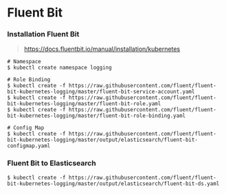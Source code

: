# Fluent Bit

### Installation Fluent Bit

> https://docs.fluentbit.io/manual/installation/kubernetes

```
# Namespace
$ kubectl create namespace logging

# Role Binding
$ kubectl create -f https://raw.githubusercontent.com/fluent/fluent-bit-kubernetes-logging/master/fluent-bit-service-account.yaml
$ kubectl create -f https://raw.githubusercontent.com/fluent/fluent-bit-kubernetes-logging/master/fluent-bit-role.yaml
$ kubectl create -f https://raw.githubusercontent.com/fluent/fluent-bit-kubernetes-logging/master/fluent-bit-role-binding.yaml

# Config Map
$ kubectl create -f https://raw.githubusercontent.com/fluent/fluent-bit-kubernetes-logging/master/output/elasticsearch/fluent-bit-configmap.yaml
```

### Fluent Bit to Elasticsearch

```
$ kubectl create -f https://raw.githubusercontent.com/fluent/fluent-bit-kubernetes-logging/master/output/elasticsearch/fluent-bit-ds.yaml
```
